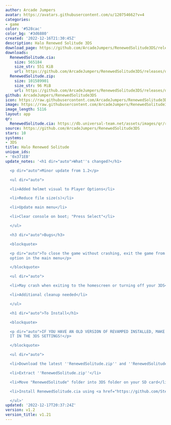 ```yaml
---
author: Arcade Jumpers
avatar: https://avatars.githubusercontent.com/u/120754662?v=4
categories:
- game
color: '#528cac'
color_bg: '#3d6880'
created: '2022-12-16T21:30:45Z'
description: Halo Renewed Solitude 3DS
download_page: https://github.com/ArcadeJumpers/RenewedSolitude3DS/releases
downloads:
  RenewedSolitude.cia:
    size: 565184
    size_str: 551 KiB
    url: https://github.com/ArcadeJumpers/RenewedSolitude3DS/releases/download/v1.2/RenewedSolitude.cia
  RenewedSolitude.zip:
    size: 101589901
    size_str: 96 MiB
    url: https://github.com/ArcadeJumpers/RenewedSolitude3DS/releases/download/v1.2/RenewedSolitude.zip
github: ArcadeJumpers/RenewedSolitude3DS
icon: https://raw.githubusercontent.com/ArcadeJumpers/RenewedSolitude3DS/master/icon.png
image: https://raw.githubusercontent.com/ArcadeJumpers/RenewedSolitude3DS/master/icon.png
image_length: 5116
layout: app
qr:
  RenewedSolitude.cia: https://db.universal-team.net/assets/images/qr/renewedsolitude-cia.png
source: https://github.com/ArcadeJumpers/RenewedSolitude3DS
stars: 10
systems:
- 3DS
title: Halo Renewed Solitude
unique_ids:
- '0x371EB'
update_notes: '<h1 dir="auto">What''s changed?</h1>

  <p dir="auto">Minor update from 1.2</p>

  <ul dir="auto">

  <li>Added helmet visual to Player Options</li>

  <li>Reduce file size(s)</li>

  <li>Update main menu</li>

  <li>Clear console on boot; "Press Select"</li>

  </ul>

  <h3 dir="auto">Bugs</h3>

  <blockquote>

  <p dir="auto">To close the game without crashing, exit the game from the "Quit Game"
  option in the main menu</p>

  </blockquote>

  <ul dir="auto">

  <li>May crash when exiting to the homescreen or turning off your 3DS</li>

  <li>Additional cleanup needed</li>

  </ul>

  <h1 dir="auto">To Install</h1>

  <blockquote>

  <p dir="auto">IF YOU HAVE AN OLD VERSION OF REVAMPED INSTALLED, MAKE SURE YOU DELETE
  IT IN THE 3DS SETTINGS!</p>

  </blockquote>

  <ul dir="auto">

  <li>Download the latest ''RenewedSolitude.zip'' and ''RenewedSolitude.cia'' below</li>

  <li>Extract ''RenewedSolitude.zip''</li>

  <li>Move "RenewedSolitude" folder into 3DS folder on your SD card</li>

  <li>Install RenewedSolitude.cia using <a href="https://github.com/Steveice10/FBI/releases">FBI</a></li>

  </ul>'
updated: '2022-12-17T20:37:24Z'
version: v1.2
version_title: v1.21
---
```

